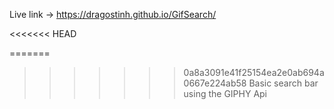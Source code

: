 Live link -> https://dragostinh.github.io/GifSearch/

<<<<<<< HEAD

=======
>>>>>>> 0a8a3091e41f25154ea2e0ab694a0667e224ab58
Basic search bar using the GIPHY Api
